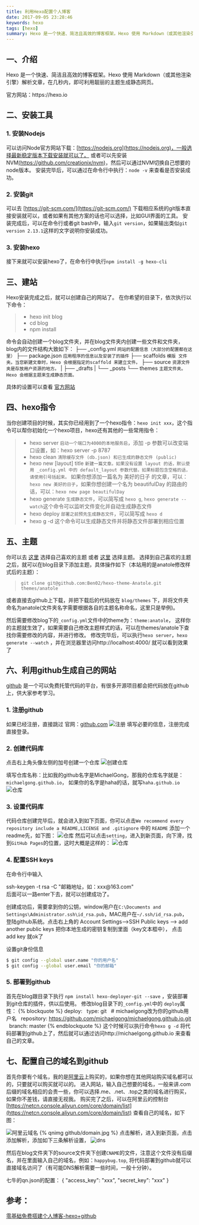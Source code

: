```yaml
---
title: 利用Hexo配置个人博客
date: 2017-09-05 23:28:46
keywords: hexo
tags: [hexo]
summary: Hexo 是一个快速、简洁且高效的博客框架。Hexo 使用 Markdown（或其他渲染引擎）解析文章，在几秒内，即可利用靓丽的主题生成静态网页。
---
```

<!-- toc -->

## 一、介绍

Hexo 是一个快速、简洁且高效的博客框架。Hexo 使用 Markdown（或其他渲染引擎）解析文章，在几秒内，即可利用靓丽的主题生成静态网页。

<div class="tip">官方网站：https://hexo.io</div>

## 二、安装工具

### 1. 安装Nodejs

可以访问Node官方网站下载：[https://nodejs.org](https://nodejs.org)，一般选择最新稳定版本下载安装就可以了。
或者可以先安装NVM[(https://github.com/creationix/nvm)](https://github.com/creationix/nvm)，然后可以通过NVM切换自己想要的node版本。
安装完毕后，可以通过在命令行中执行：`node -v` 来查看是否安装成功。

### 2. 安装git

可以去 [https://git-scm.com/](https://git-scm.com/) 下载相应系统的git版本直接安装就可以，或者如果有其他方案的话也可以选择，比如GUI界面的工具。
安装完成后，可以在命令行或者git bash中，输入`git version`，如果输出类似`git version 2.13.1`这样的文字说明你安装成功。

### 3. 安装hexo

接下来就可以安装hexo了，在命令行中执行`npm install -g hexo-cli`

## 三、建站
Hexo安装完成之后，就可以创建自己的网站了。
在你希望的目录下，依次执行以下命令：
> * hexo init blog
> * cd blog
> * npm install

命令会自动创建一个blog文件夹，并在blog文件夹内创建一些文件和文件夹，blog内的文件结构大致如下：
├── _config.yml      `网站的配置信息（大部分的配置都在这里）`
├── package.json     `应用程序的信息以及安装了的插件`
├── scaffolds        `模版 文件夹。当您新建文章时，Hexo 会根据指定的scaffold 来建立文件。`
├── source           `资源文件夹是存放用户资源的地方。`
|   ├── _drafts
|   └── _posts
└── themes           `主题文件夹。Hexo 会根据主题来生成静态页面。`

具体的设置可以查看 [官方网站](https://hexo.io/zh-cn/docs/)

## 四、hexo指令

当你创建项目的时候，其实你已经用到了一个hexo指令：`hexo init xxx`，这个指令可以帮你初始化一个hexo项目，hexo还有其他的一些常用指令：
> * hexo server  `启动一个端口为4000的本地服务启`，添加 -p 参数可以改变端口设置，如：hexo server -p 8787
> * hexo clean `清除缓存文件 (db.json) 和已生成的静态文件 (public)`
> * hexo new [layout] title `新建一篇文章。如果没有设置 layout 的话，默认使用 _config.yml 中的 default_layout 参数代替。如果标题包含空格的话，请使用引号括起来。` 如果你想添加一篇名为 美好的日子 的文章，可以：`hexo new 美好的日子`，如果你想创建一个名为 beautifulDay 的路由的话，可以：`hexo new page beautifulDay`
> * hexo generate `生成静态文件`，可以简写成 `hexo g`, `hexo generate --watch`这个命令可以监听文件变化并自动生成静态文件
> * hexo deploy `部署之前预先生成静态文件`，可以简写成 `hexo d`
> * hexo g -d 这个命令可以生成静态文件并将静态文件部署到相应位置


## 五、主题

你可以去 [这里](https://hexo.io/themes/) 选择自己喜欢的主题 或者 [这里](https://github.com/hexojs/awesome-hexo) 选择主题。
选择到自己喜欢的主题之后，就可以在blog目录下添加主题，具体操作如下（本站用的是anatole修改样式后的主题）：
> `git clone git@github.com:Ben02/hexo-theme-Anatole.git themes/anatole`

或者直接去github上下载，并把下载后的代码放在 `blog/themes` 下，并将文件夹命名为anatole(文件夹名字需要根据各自的主题名称命名，这里只是举例)。

然后需要修改blog下的`_config.yml`文件中的theme为：`theme:anatole`，
这样你的主题就生效了，如果需要自己修改主题样式的话，可以在themes/anatole下查找你需要修改的内容，并进行修改。
修改完毕后，可以执行`hexo server`，`hexo generate --watch` ，并在浏览器里访问http://localhost:4000/ 就可以看到效果了

## 六、利用github生成自己的网站

[github](github.com) 是一个可以免费托管代码的平台，有很多开源项目都会把代码放在github上，供大家参考学习。

### 1. 注册github
如果已经注册，直接跳过
官网：[github.com](github.com)
![注册](http://ovtdovq9q.bkt.clouddn.com/github/login.jpg?imageMogr2/thumbnail/350x)
填写必要的信息，注册完成直接登录。

### 2. 创建代码库
点击右上角头像左侧的加号创建一个仓库
![创建仓库](http://ovtdovq9q.bkt.clouddn.com/github/newre.jpg?imageMogr2/thumbnail/350x)

填写仓库名称：比如我的github名字是MichaelGong，那我的仓库名字就是：`michaelgong.github.io`，
如果你的名字是haha的话，就写`haha.github.io`
![仓库](http://ovtdovq9q.bkt.clouddn.com/github/createre.jpg?imageMogr2/thumbnail/550x)

### 3. 设置代码库
代码仓库创建完毕后，就会进入到如下页面，你可以点击`We recommend every repository include a README,LICENSE and .gitignore` 中的 `README` 添加一个readme先，如下图：
![仓库](http://ovtdovq9q.bkt.clouddn.com/github/setting.jpg?imageMogr2/thumbnail/751x)
然后可以点击`setting`，进入到新页面，向下滑，找到`GitHub Pages`的位置，这时大概是这样的：
![仓库](http://ovtdovq9q.bkt.clouddn.com/github/ghpages.jpg?imageMogr2/thumbnail/750x)

### 4. 配置SSH keys
在命令行中输入
<div class="tip">ssh-keygen -t rsa -C "邮箱地址，如：xxx@163.com"</div>后面可以一路enter下去，就可以创建成功了。

创建成功后，需要拿到你的公钥，window用户在`C:\Documents and Settings\Administrator.ssh\id_rsa.pub`，MAC用户在`~/.ssh/id_rsa.pub`，
登陆github系统。点击右上角的 Account Settings—>SSH Public keys —> add another public keys
把你本地生成的密钥复制到里面（key文本框中）， 点击 add key 就ok了

设置git身份信息
```bash
$ git config --global user.name "你的用户名"
$ git config --global user.email "你的邮箱"
```

### 5. 部署到github
首先在blog跟目录下执行 `npm install hexo-deployer-git --save` ，安装部署到git仓库的插件，供以后使用。
修改blog目录下的`_config.yml`中的 `deploy`属性：
{% blockquote %}
deploy: 
&nbsp;&nbsp;type: git
&nbsp;&nbsp;# michaelgong改为你的github用户名
&nbsp;&nbsp;repository: https://github.com/michaelgong/michaelgong.github.io.git
&nbsp;&nbsp;branch: master
{% endblockquote %} 这个时候可以执行命令`hexo g -d` 将代码部署到github上了，然后就可以通过访问http://michaelgong.github.io  来查看自己的文章。

## 七、配置自己的域名到github
首先你要有个域名，我的是[阿里云](https://wanwang.aliyun.com/)上购买的，如果你想在其他网站购买域名都可以的，只要就可以购买就可以的。
进入网站，输入自己想要的域名，一般来讲.com后缀的域名相应的会贵一些，你可以选择.me、.net、.top之类的域名进行购买，如果你不差钱，请直接无视我。
购买完了之后，可以在阿里云的控制台[https://netcn.console.aliyun.com/core/domain/list](https://netcn.console.aliyun.com/core/domain/list) 查看自己的域名，如下图：

![阿里云域名](http://ovtdovq9q.bkt.clouddn.com/githubdomain.jpg)
{% qnimg github/domain.jpg %}
点击解析，进入到新页面，点击添加解析，添加如下三条解析设置，
![dns](http://ovtdovq9q.bkt.clouddn.com/github/dns.jpg)

然后在blog文件夹下的source文件夹下创建`CNAME`的文件，注意这个文件没有后缀名，并在里面输入自己的域名，例如：`happybug.top`,
将代码部署到github就可以直接域名访问了（有可能DNS解析需要一些时间，一般十分钟）。

七牛的qn.json的配置：
{
    "access_key": "xxx",
    "secret_key": "xxx"
}

## 参考：
[零基础免费搭建个人博客-hexo+github](http://hifor.net/2015/07/01/%E9%9B%B6%E5%9F%BA%E7%A1%80%E5%85%8D%E8%B4%B9%E6%90%AD%E5%BB%BA%E4%B8%AA%E4%BA%BA%E5%8D%9A%E5%AE%A2-hexo-github/)
